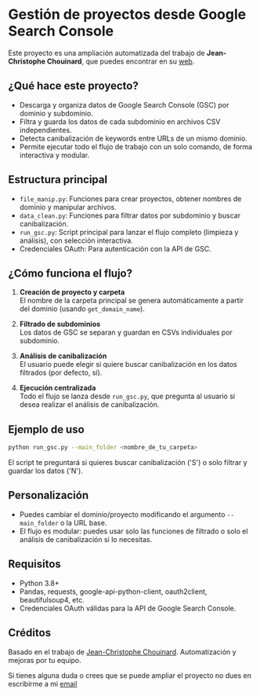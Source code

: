 # Gestión de proyectos desde Google Search Console
Este proyecto es una ampliación automatizada del trabajo de **Jean-Christophe Chouinard**, que puedes encontrar en su [web](https://www.jcchouinard.com/).

## ¿Qué hace este proyecto?

- Descarga y organiza datos de Google Search Console (GSC) por dominio y subdominio.
- Filtra y guarda los datos de cada subdominio en archivos CSV independientes.
- Detecta canibalización de keywords entre URLs de un mismo dominio.
- Permite ejecutar todo el flujo de trabajo con un solo comando, de forma interactiva y modular.

## Estructura principal

- `file_manip.py`: Funciones para crear proyectos, obtener nombres de dominio y manipular archivos.
- `data_clean.py`: Funciones para filtrar datos por subdominio y buscar canibalización.
- `run_gsc.py`: Script principal para lanzar el flujo completo (limpieza y análisis), con selección interactiva.
- Credenciales OAuth: Para autenticación con la API de GSC.

## ¿Cómo funciona el flujo?

1. **Creación de proyecto y carpeta**  
   El nombre de la carpeta principal se genera automáticamente a partir del dominio (usando `get_domain_name`).

2. **Filtrado de subdominios**  
   Los datos de GSC se separan y guardan en CSVs individuales por subdominio.

3. **Análisis de canibalización**  
   El usuario puede elegir si quiere buscar canibalización en los datos filtrados (por defecto, sí).

4. **Ejecución centralizada**  
   Todo el flujo se lanza desde `run_gsc.py`, que pregunta al usuario si desea realizar el análisis de canibalización.

## Ejemplo de uso

```bash
python run_gsc.py --main_folder <nombre_de_tu_carpeta>
```

El script te preguntará si quieres buscar canibalización ('S') o solo filtrar y guardar los datos ('N').

## Personalización

- Puedes cambiar el dominio/proyecto modificando el argumento `--main_folder` o la URL base.
- El flujo es modular: puedes usar solo las funciones de filtrado o solo el análisis de canibalización si lo necesitas.

## Requisitos

- Python 3.8+
- Pandas, requests, google-api-python-client, oauth2client, beautifulsoup4, etc.
- Credenciales OAuth válidas para la API de Google Search Console.

## Créditos

Basado en el trabajo de [Jean-Christophe Chouinard](https://www.jcchouinard.com/).
Automatización y mejoras por tu equipo.

Si tienes alguna duda o crees que se puede ampliar el proyecto no dues en escribirme a mi [email](mailto:hola@javilazaro.es)